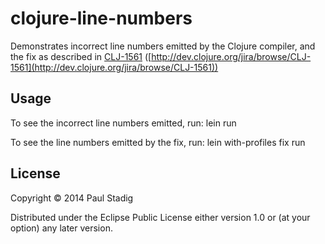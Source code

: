 # clojure-line-numbers

Demonstrates incorrect line numbers emitted by the Clojure compiler, and the fix
as described in [CLJ-1561](http://dev.clojure.org/jira/browse/CLJ-1561)
([http://dev.clojure.org/jira/browse/CLJ-1561](http://dev.clojure.org/jira/browse/CLJ-1561))

## Usage

To see the incorrect line numbers emitted, run:
    lein run

To see the line numbers emitted by the fix, run:
    lein with-profiles fix run

## License

Copyright © 2014 Paul Stadig

Distributed under the Eclipse Public License either version 1.0 or (at
your option) any later version.
